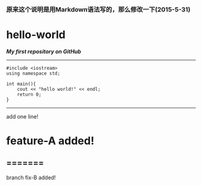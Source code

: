 ### 原来这个说明是用Markdown语法写的，那么修改一下(2015-5-31)

# hello-world
***My first repository on GitHub***
***

	#include <iostream>
	using namespace std;

	int main(){
  		cout << "hello world!" << endl;
  		return 0;
	}

---
add one line!

# feature-A added!
=======
---
branch fix-B added!
